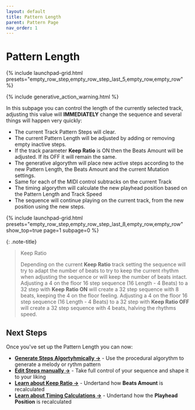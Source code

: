 ```yaml
---
layout: default
title: Pattern Length
parent: Pattern Page
nav_order: 1
---
```


# Pattern Length

{% include launchpad-grid.html presets="empty_row_step,empty_row_step_last_5,empty_row,empty_row" %}

{% include generative_action_warning.html %}

In this subpage you can control the length of the currently selected track, adjusting this value will **IMMEDIATELY** change the sequence and several things will happen very quickly:

- The current Track Pattern Steps will clear.
- The current Pattern Length will be adjusted by adding or removing empty inactive steps.
- If the track parameter **Keep Ratio** is ON then the Beats Amount will be adjusted. If its OFF it will remain the same.
- The generative algorythm will place new active steps according to the new Pattern Length, the Beats Amount and the current Mutation settings.
- Same for each of the MIDI control subtracks on the current Track
- The timing algorythm will calculate the new playhead position based on the Pattern Length and Track Speed
- The sequence will continue playing on the current track, from the new position using the new steps.

{% include launchpad-grid.html presets="empty_row_step,empty_row_step_last_8,empty_row,empty_row" show_top=true page=1 subpage=0 %}

{: .note-title}
> Keep Ratio
>
> Depending on the current **Keep Ratio** track setting the sequence will try to adapt the number of beats to try to keep the current rhythm when adjusting the sequence or will keep the number of beats intact.
> Adjusting a 4 on the floor 16 step sequence (16 Length - 4 Beats) to a 32 step with **Keep Ratio ON** will create a 32 step sequence with 8 beats, keeping the 4 on the floor feeling.
> Adjusting a 4 on the floor 16 step sequence (16 Length - 4 Beats) to a 32 step with **Keep Ratio OFF** will create a 32 step sequence with 4 beats, halving the rhythms speed.

## Next Steps

Once you've set up the Pattern Length you can now:

- **[Generate Steps Algortyhmically →](pattern-beats.html)** - Use the procedural algorythm to generate a melody or rythm pattern
- **[Edit Steps manually →](../launchpad/)** - Take full control of your sequence and shape it to your liking
- **[Learn about **Keep Ratio** →](../track-settings/keep-ratio.html)** - Undertand how **Beats Amount** is recalculated
- **[Learn about **Timing Calculations** →](../advance/timing.html)** - Undertand how the **Playhead Position** is recalculated
